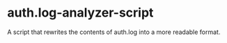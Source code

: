 # auth.log-analyzer-script
A script that rewrites the contents of auth.log into a more readable format.
